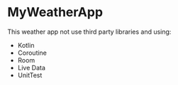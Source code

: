 # MyWeatherApp
This weather app not use third party libraries and using:
- Kotlin
- Coroutine
- Room
- Live Data
- UnitTest
